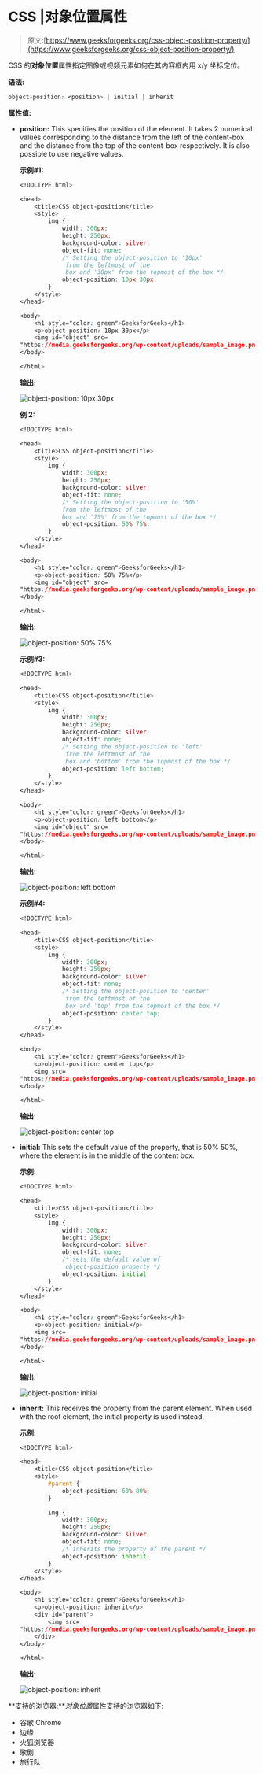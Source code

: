 # CSS |对象位置属性

> 原文:[https://www.geeksforgeeks.org/css-object-position-property/](https://www.geeksforgeeks.org/css-object-position-property/)

CSS 的**对象位置**属性指定图像或视频元素如何在其内容框内用 x/y 坐标定位。

**语法:**

```css
object-position: <position> | initial | inherit 
```

**属性值:**

*   **position:** This specifies the position of the element. It takes 2 numerical values corresponding to the distance from the left of the content-box and the distance from the top of the content-box respectively. It is also possible to use negative values.

    **示例#1:**

    ```css
    <!DOCTYPE html>

    <head>
        <title>CSS object-position</title>
        <style>
            img {
                width: 300px;
                height: 250px;
                background-color: silver;
                object-fit: none;
                /* Setting the object-position to '10px' 
                 from the leftmost of the
                 box and '30px' from the topmost of the box */
                object-position: 10px 30px;
            }
        </style>
    </head>

    <body>
        <h1 style="color: green">GeeksforGeeks</h1>
        <p>object-position: 10px 30px</p>
        <img id="object" src=
    "https://media.geeksforgeeks.org/wp-content/uploads/sample_image.png" />
    </body>

    </html>
    ```

    **输出:**

    ![object-position: 10px 30px](img/cfeff7f3297eff57793eab2f13ec39f0.png)

    **例 2:**

    ```css
    <!DOCTYPE html>

    <head>
        <title>CSS object-position</title>
        <style>
            img {
                width: 300px;
                height: 250px;
                background-color: silver;
                object-fit: none;
                /* Setting the object-position to '50%'
                from the leftmost of the
                box and '75%' from the topmost of the box */
                object-position: 50% 75%;
            }
        </style>
    </head>

    <body>
        <h1 style="color: green">GeeksforGeeks</h1>
        <p>object-position: 50% 75%</p>
        <img id="object" src=
    "https://media.geeksforgeeks.org/wp-content/uploads/sample_image.png" />
    </body>

    </html>
    ```

    **输出:**

    ![object-position: 50% 75%](img/98f24f5704fcfaaf8f62ccbdee86d4b2.png)

    **示例#3:**

    ```css
    <!DOCTYPE html>

    <head>
        <title>CSS object-position</title>
        <style>
            img {
                width: 300px;
                height: 250px;
                background-color: silver;
                object-fit: none;
                /* Setting the object-position to 'left'
                 from the leftmost of the
                 box and 'bottom' from the topmost of the box */
                object-position: left bottom;
            }
        </style>
    </head>

    <body>
        <h1 style="color: green">GeeksforGeeks</h1>
        <p>object-position: left bottom</p>
        <img id="object" src=
    "https://media.geeksforgeeks.org/wp-content/uploads/sample_image.png" />
    </body>

    </html>
    ```

    **输出:**

    ![object-position: left bottom](img/4e8b495c75eeb34c857bf5d9730a5af2.png)

    **示例#4:**

    ```css
    <!DOCTYPE html>

    <head>
        <title>CSS object-position</title>
        <style>
            img {
                width: 300px;
                height: 250px;
                background-color: silver;
                object-fit: none;
                /* Setting the object-position to 'center'
                 from the leftmost of the
                 box and 'top' from the topmost of the box */
                object-position: center top;
            }
        </style>
    </head>

    <body>
        <h1 style="color: green">GeeksforGeeks</h1>
        <p>object-position: center top</p>
        <img src=
    "https://media.geeksforgeeks.org/wp-content/uploads/sample_image.png" />
    </body>

    </html>
    ```

    **输出:**

    ![object-position: center top](img/50bd6fbb25cd42917ccdf13c48c6e862.png)

*   **initial:** This sets the default value of the property, that is 50% 50%, where the element is in the middle of the content box.

    **示例:**

    ```css
    <!DOCTYPE html>

    <head>
        <title>CSS object-position</title>
        <style>
            img {
                width: 300px;
                height: 250px;
                background-color: silver;
                object-fit: none;
                /* sets the default value of
                 object-position property */
                object-position: initial
            }
        </style>
    </head>

    <body>
        <h1 style="color: green">GeeksforGeeks</h1>
        <p>object-position: initial</p>
        <img src=
    "https://media.geeksforgeeks.org/wp-content/uploads/sample_image.png" />
    </body>

    </html>
    ```

    **输出:**

    ![object-position: initial](img/3f6f75d6221da1d5815cd87f2972132f.png)

*   **inherit:** This receives the property from the parent element. When used with the root element, the initial property is used instead.

    **示例:**

    ```css
    <!DOCTYPE html>

    <head>
        <title>CSS object-position</title>
        <style>
            #parent {
                object-position: 60% 80%;
            }

            img {
                width: 300px;
                height: 250px;
                background-color: silver;
                object-fit: none;
                /* inherits the property of the parent */
                object-position: inherit;
            }
        </style>
    </head>

    <body>
        <h1 style="color: green">GeeksforGeeks</h1>
        <p>object-position: inherit</p>
        <div id="parent">
            <img src=
    "https://media.geeksforgeeks.org/wp-content/uploads/sample_image.png" />
        </div>
    </body>

    </html>
    ```

    **输出:**

    ![object-position: inherit](img/ce92e427c5a5f1eb1a89e4b1c84b8199.png)

**支持的浏览器:***对象位置*属性支持的浏览器如下:

*   谷歌 Chrome
*   边缘
*   火狐浏览器
*   歌剧
*   旅行队